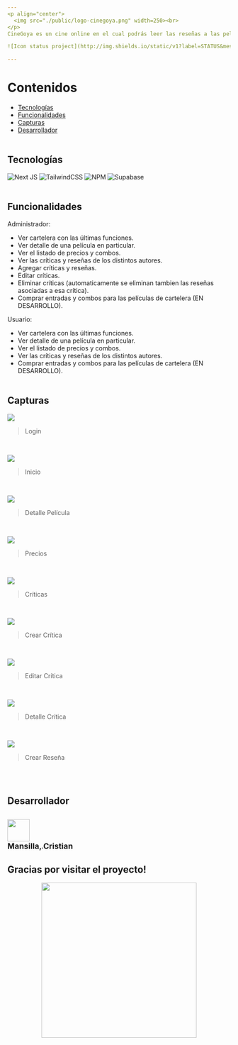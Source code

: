 ```yaml
---
<p align="center">
  <img src="./public/logo-cinegoya.png" width=250><br>
</p>
CineGoya es un cine online en el cual podrás leer las reseñas a las películas de los mejores críticos del mundo 🌐. Además, comprar entradas para tus funciones favoritas sin salir de tu casa.<br><br>

![Icon status project](http://img.shields.io/static/v1?label=STATUS&message=In%20development&color=RED&style=for-the-badge)

---
```


# Contenidos
- [Tecnologías](#tecnologías)
- [Funcionalidades](#funcionalidades)
- [Capturas](#capturas)
- [Desarrollador](#desarrollador)
<br><br>


## Tecnologías
![Next JS](https://img.shields.io/badge/Next-black?style=for-the-badge&logo=next.js&logoColor=white)
![TailwindCSS](https://img.shields.io/badge/tailwindcss-%2338B2AC.svg?style=for-the-badge&logo=tailwind-css&logoColor=white)
![NPM](https://img.shields.io/badge/NPM-%23CB3837.svg?style=for-the-badge&logo=npm&logoColor=white)
![Supabase](https://img.shields.io/badge/Supabase-3ECF8E?style=for-the-badge&logo=supabase&logoColor=white)
<br><br>


## Funcionalidades
Administrador:
- Ver cartelera con las últimas funciones.
- Ver detalle de una película en particular.
- Ver el listado de precios y combos.
- Ver las críticas y reseñas de los distintos autores.
- Agregar críticas y reseñas.
- Editar críticas.
- Eliminar críticas (automaticamente se eliminan tambien las reseñas asociadas a esa crítica).
- Comprar entradas y combos para las películas de cartelera (EN DESARROLLO).


Usuario:
- Ver cartelera con las últimas funciones.
- Ver detalle de una película en particular.
- Ver el listado de precios y combos.
- Ver las críticas y reseñas de los distintos autores.
- Comprar entradas y combos para las películas de cartelera (EN DESARROLLO).
<br><br>


## Capturas
![](https://firebasestorage.googleapis.com/v0/b/cinegoya-255f9.appspot.com/o/Im%C3%A1genes%2FCapturas%2F1_login.png?alt=media&token=1779e1f2-5c38-4678-a8b1-6232babb130e)<br>
> Login
<br>

![](https://firebasestorage.googleapis.com/v0/b/cinegoya-255f9.appspot.com/o/Im%C3%A1genes%2FCapturas%2F2_inicio.png?alt=media&token=1a8065b5-a76a-4925-9f30-dfea03602240)<br>
> Inicio
<br>

![](https://firebasestorage.googleapis.com/v0/b/cinegoya-255f9.appspot.com/o/Im%C3%A1genes%2FCapturas%2F3_detalle-pelicula.png?alt=media&token=df3ddd9a-3d33-4207-96d3-5fbd1d334e0a)
> Detalle Película
<br>

![](https://firebasestorage.googleapis.com/v0/b/cinegoya-255f9.appspot.com/o/Im%C3%A1genes%2FCapturas%2F4_precios.png?alt=media&token=3174ad79-107d-4ee0-86ec-1008d686946d)
> Precios
<br>

![](https://firebasestorage.googleapis.com/v0/b/cinegoya-255f9.appspot.com/o/Im%C3%A1genes%2FCapturas%2F5_criticas.png?alt=media&token=33e23013-9dbf-4ab9-be34-2cbefed34152)
> Críticas
<br>

![](https://firebasestorage.googleapis.com/v0/b/cinegoya-255f9.appspot.com/o/Im%C3%A1genes%2FCapturas%2F6_crear-critica.png?alt=media&token=3d3da337-2e48-4e56-9989-87ebaea34b62)
> Crear Crítica
<br>

![](https://firebasestorage.googleapis.com/v0/b/cinegoya-255f9.appspot.com/o/Im%C3%A1genes%2FCapturas%2F7_editar-critica.png?alt=media&token=c5974bee-e16c-4371-a1bc-19a7cc469623)
> Editar Crítica
<br>

![](https://firebasestorage.googleapis.com/v0/b/cinegoya-255f9.appspot.com/o/Im%C3%A1genes%2FCapturas%2F8_detalle-critica.png?alt=media&token=2dde23f5-8b1d-4112-b8ac-cbd7261a8744)
> Detalle Crítica
<br>

![](https://firebasestorage.googleapis.com/v0/b/cinegoya-255f9.appspot.com/o/Im%C3%A1genes%2FCapturas%2F9_crear-rese%C3%B1a.png?alt=media&token=51a387aa-ff72-4b9d-96bf-572f6d705839)
> Crear Reseña
<br>
<br>

## Desarrollador
[<img src="https://avatars.githubusercontent.com/u/74721434?v=4" width=50><br><sub>Mansilla, Cristian</sub>](https://github.com/cristianmansilla)
<br>
---
<h2>Gracias por visitar el proyecto!</h2>
<p align="center">
  <img src="https://firebasestorage.googleapis.com/v0/b/cinegoya-255f9.appspot.com/o/Im%C3%A1genes%2Fthanks.gif?alt=media&token=b638ea64-db06-45c6-9250-ffb333439feb" width=350><br>
</p>
